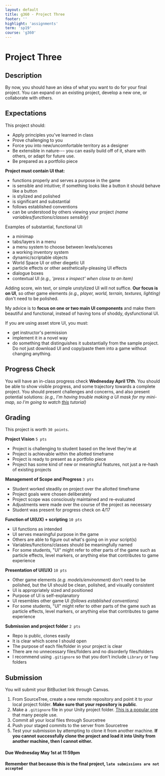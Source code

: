 ```yaml
---
layout: default
title: g360 - Project Three
footer: ''
highlight: 'assignments'
term: 'sp19'
course: 'g360'
---
```

# Project Three
## Description
By now, you should have an idea of what you want to do for your final project. You can expand on an existing project, develop a new one, or collaborate with others.

## Expectations
This project should:

 * Apply principles you've learned in class
 * Prove challenging to you
 * Force you into new/uncomfortable territory as a designer
 * Be extensible in nature--- you can easily build off of it, share with others, or adapt for future use.
 * Be prepared as a portfolio piece

__Project must contain UI that:__
 * functions properly and serves a purpose in the game
 * is sensible and intuitive; if something looks like a button it should behave like a button
 * is stylized and polished
 * is significant and substantial
 * follows established conventions
 * can be understood by others viewing your project _(name variables/functions/classes sensibly)_

Examples of substantial, functional UI:
 * a minimap
 * tabs/layers in a menu
 * a menu system to choose between levels/scenes
 * a working inventory system
 * dynamic/scriptable objects
 * World Space UI or other diegetic UI
 * particle effects or other aesthetically-pleasing UI effects
 * dialogue boxes
 * contextual UI _(e.g., 'press x inspect' when close to an item)_

 Adding score, win text, or simple unstylized UI will not suffice. __Our focus is on UI__, so other game elements _(e.g., player, world, terrain, textures, lighting)_ don't need to be polished.

My advice is to __focus on one or two main UI components__ and make them beautiful and functional, instead of having tons of shoddy, dysfunctional UI.

If you are using asset store UI, you must:
 * get instructor's permission
 * implement it in a novel way
 * do something that distinguishes it substantially from the sample project. Do not just download UI and copy/paste them into a game without changing anything.

## Progress Check
You will have an in-class progress check __Wednesday April 17th__. You should be able to show visible progress, and some trajectory towards a complete project. You should present challenges and concerns, and also present potential solutions: _(e.g., I'm having trouble making a UI mask for my mini-map, so I'm going to watch [this](https://unity3d.com/learn/tutorials/topics/user-interface-ui/ui-mask) tutorial)_

## Grading
This project is worth `30 points`.

__Project Vision__ `5 pts`
 * Project is challenging to student based on the level they're at
 * Project is achievable within the allotted timeframe
 * Project is ready to present as a portfolio piece
 * Project has some kind of new or meaningful features, not just a re-hash of existing projects

__Management of Scope and Progress__ `3 pts`
 * Student worked steadily on project over the allotted timeframe
 * Project goals were chosen deliberately
 * Project scope was consciously maintained and re-evaluated
 * Adjustments were made over the course of the project as necessary
 * Student was present for progress check on 4/17

__Function of UI(UX) + scripting__ `10 pts`
 * UI functions as intended
 * UI serves meaningful purpose in the game
 * Others are able to figure out what's going on in your script(s)
 * Variables/functions/classes should be meaningfully named
 * For some students, "UI" might refer to other parts of the game such as particle effects, level markers, or anything else that contributes to game experience

__Presentation of UI(UX)__ `10 pts`
 * Other game elements _(e.g. models/environment)_ don't need to be polished, but the UI should be clean, polished, and visually consistent
 * UI is appropriately sized and positioned
 * Purpose of UI is self-explanatory
 * UI resembles other game UI _(follows established conventions)_
 * For some students, "UI" might refer to other parts of the game such as particle effects, level markers, or anything else that contributes to game experience

__Submission and project folder__ `2 pts`
 * Repo is public, clones easily
 * It is clear which scene I should open
 * The purpose of each file/folder in your project is clear
 * There are no unnecessary files/folders and no disorderly files/folders
 * I recommend using `.gitignore` so that you don't include `Library` or `Temp` folders

## Submission
You will submit your BitBucket link through Canvas.

1. From SourceTree, create a new remote repository and point it to your local project folder. __Make sure that your repository is public__.
2. Make a `.gitignore` file in your Unity project folder. [This is a popular one](https://github.com/github/gitignore/blob/master/Unity.gitignore) that many people use.
3. Commit all your local files through Sourcetree
4. Push your staged commits to the server from Sourcetree
5. Test your submission by attempting to clone it from another machine. __If you cannot successfully clone the project and load it into Unity from another machine, then I cannot either.__


#### **Due Wednesday May 1st at 11:59pm**
#### Remember that because this is the final project, `late submissions are not accepted`